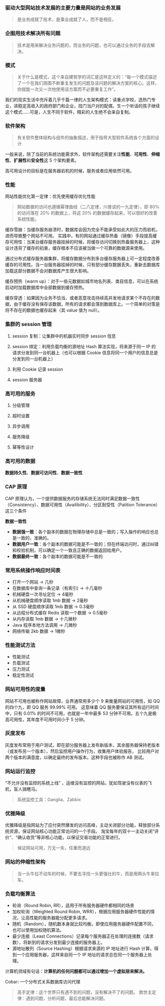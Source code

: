 ### 驱动大型网站技术发展的主要力量是网站的业务发展

> 是业务成就了技术，是事业成就了人，而不是相反。

### 企图用技术解决所有问题

> 技术是用来解决业务问题的，而业务的问题，也可以通过业务的手段去解决。

### 模式

> 关于什么是模式，这个来自建筑学的词汇是这样定义的：“每一个模式描述了一个在我们周围不断重复发生的问题及该问题的解决方案的核心。这样，你就能一次又一次地使用该方案而不必要重复工作”。

我们的现实生活中充斥着几乎千篇一律的人生架构模式：读重点学校，选热门专业，进稳定高收入的政府部门和企业，找门当户对的配偶，生一个听话的孩子继续这个模式......可是，人生不同于软件，精彩的人生绝不会来自复制。

### 软件架构

> 有关软件整体结构与组件的抽象描述，用于指导大型软件系统各个方面的设计

一般来说，除了当前的系统功能需求外，软件架构还需要关注**性能**、**可用性**、**伸缩性**、**扩展性**和**安全性**这 5 个架构要素。

高可用设计的目标是在服务器宕机的时候，服务或者应用依然可用。

### 性能

网站性能优化第一定律：优先使用缓存优化性能

> 网站数据的访问也遵循幂律曲线（二八定律，川普说的一九定律），即 80% 的访问落在 20% 的数据上，将这 20% 的数据缓存起来，可以很好的改善系统性能。

缓存雪崩：当缓存服务崩溃时，数据库会因为完全不能承受如此大的压力而宕机，进而导致整个网站不可用。
实践中，有的网站通过缓存热备（镜像）手段提高缓存可用性：当某台缓存服务器挂掉的时候，将缓存访问切换到热备服务器上，这种设计违背了缓存的初衷，缓存根本不应该被当做一个可靠的数据源来使用。

通过分布式缓存服务器集群，将缓存数据分布到多台缓存服务器上可一定程度改善缓存的可用性。当一台服务器挂掉的时候，只有部分缓存数据丢失，重新去数据库加载这部分数据不会对数据库产生很大影响。

缓存预热（warm up）：对于一些元数据如城市地名列表、类目信息，可以在系统启动时加载数据库中全部数据到缓存预热。

缓存穿透：如果因为业务不恰当、或者恶意攻击持续高并发地请求某个不存在的数据，由于缓存没有保存该数据，所有的请求都会落到数据库上。一个简单的对策是将不存在的数据也缓存起来（其 value 值为 null）。

### 集群的 session 管理

1. session 复制：让集群中的机器实时同步 session 信息

2. session 绑定：利用负载均衡的源地址 Hash 算法实现，将来源于同一 IP 的请求分发到同一台机器上（也可以根据 Cookie 信息将同一个用户的信息总是分发到同一台机器上）

3. 利用 Cookie 记录 session

4. session 服务器


### 高可用的服务

1. 分级管理

2. 超时设置

3. 异步调用

4. 服务降级

5. 幂等性设计

### 高可用的数据

**数据持久性**、**数据可访问性**、**数据一致性**


### CAP 原理

CAP 原理认为，一个提供数据服务的存储系统无法同时满足数据一致性（Consistency）、数据可用性（Availibility）、分区耐受性（Patition Tolerance）这三个条件

**数据一致性**
- **数据强一致**：各个副本的数据在物理存储中总是一致的；写入操作的响应也总是一致的，准确的。
- **数据用户一致**：各个副本的数据可能是不一致的；但在终端访问时，通过纠错和校验机制，可以确定一个一致且正确的数据返回给用户。
- **数据最终一致**：各个副本的数据可能是不一致的

### 常用系统操作响应时间表

- 打开一个网站 -> 几秒
- 在数据库中查询一条记录（有索引) -> 十几毫秒
- 机械硬盘一次寻址定位 -> 4毫秒
- 从机械硬盘顺序读取 1mb 数据 -> 2毫秒
- 从 SSD 硬盘顺序读取 1mb 数据 -> 0.3毫秒
- 从远程分布式缓存 Redis 读取一个数据 -> 0.5毫秒
- 从内存读取 1mb 数据 -> 十几微秒
- Java 程序本地方法调用 -> 几微秒
- 网络传输 2kb 数据 -> 1微秒

### 性能测试方法

- 性能测试
- 负载测试
- 压力测试
- 稳定性测试

### 网站可用性的度量

网站不可用也被称作网站故障，业界通常用多少个 9 来衡量网站的可用性，如 QQ 的四个九，即 QQ 服务 99.99% 可用。
这意味着 QQ 服务要保证其所有运行时间中，只有 0.01% 的时间不可用，也就是一年中最多 53 分钟不可用。五个九是极高可用性，其年度不可用时间小于 5 分钟。


###  灰度发布

灰度发布常用于用户测试，即在部分服务器上发布新版本，其余服务器保持老版本（或发布另一个版本），然后监控用户操作行为，收集用户体验报告，
比较用户对两个版本的满意度，以确定最终的发布版本。这种手段也被称作 AB 测试。

### 网站运行监控

“不允许没有监控的系统上线” ，运维没有监控的网站，犹如驾驶没有仪表的飞机，盲人骑瞎马。

> 系统监控工具：Ganglia、Zabbix

### 优雅降级

优雅降级是指网站为了应付突然爆发的访问高峰，主动关闭部分功能，释放部分系统资源，保证网站核心功能正常访问的一个手段。
淘宝每年的双十一主动关闭“评价”、“确认收货”等非核心功能，以保证交易功能的正常进行。

> 保证网站可用，万无一失，任重而道远

### 网站的伸缩性架构

> 当一头牛拉不动车的时候，不要去寻找一头更强壮的牛，而是用两头牛来拉车。

### 负载均衡算法

- 轮询（Round Robin, RR），适用于所有服务器硬件都相同的场景
- 加权轮询（Weighted Round Robin, WRR），根据应用服务器硬件性能的情况，让高性能的服务器能分配更多请求。
- 随机（Random），随机数本身就比较均衡。即使应用服务器硬件配置不同，也可以使用加权随机算法。
- 最少连接（Least Connections）记录每个服务器正在处理的连接数（请求数），将新到的请求分发到最少连接的服务器上。
- 源地址散列（Source Hashing）根据请求来源的 IP 地址进行 Hash 计算，得到一个应用服务器，这样来自同一个 IP 地址的请求总在同一个服务器上处理。

计算机领域有句话：**计算机的任何问题都可以通过增加一个虚拟层来解决。**

Cobar: 一个分布式关系数据库访问代理

> 高手定律：这个世界只有遇不到的问题，没有解决不了的问题。
救世主定律：遇到问题，分析问题，最后总能解决问题。

